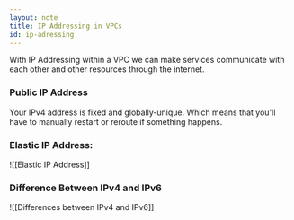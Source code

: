```yaml
---
layout: note
title: IP Addressing in VPCs
id: ip-adressing
---
```


With IP Addressing within a VPC we can make services communicate with each other and other resources through the internet.

### Public IP Address
Your IPv4 address is fixed and globally-unique. Which means that you'll have to manually restart or reroute if something happens.

### Elastic IP Address:
![[Elastic IP Address]]

### Difference Between IPv4 and IPv6

![[Differences between IPv4 and IPv6]]

